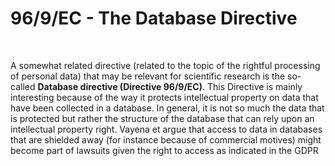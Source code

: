 # 96/9/EC - The Database Directive

</br>

A somewhat related directive (related to the topic of the rightful processing of personal data) that may be relevant for scientific research  is the so-called **Database directive (Directive 96/9/EC)**. This Directive is mainly interesting because of the way it protects intellectual property on data that have been collected in a database.  In general, it is not so much the data that is protected but rather the structure of the database that can rely upon an intellectual property right. Vayena et argue that access to data in databases that are shielded away (for instance because of commercial motives) might become part of lawsuits given the right to access as indicated in the GDPR
